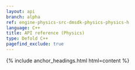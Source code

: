 ```yaml
---
layout: api
branch: alpha
ref: engine-physics-src-dmsdk-physics-physics-h
language: C++
title: API reference (Physics)
type: Defold C++
pagefind_exclude: true
---
```

{% include anchor_headings.html html=content %}